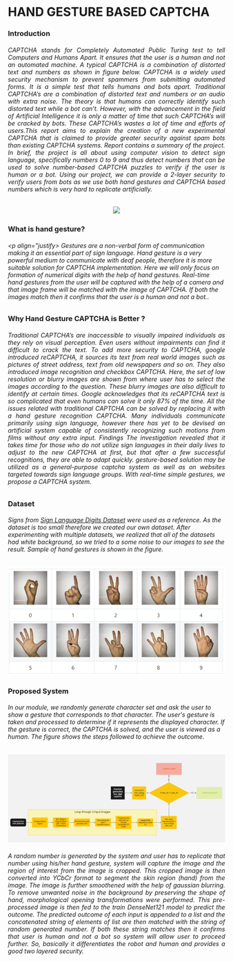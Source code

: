 # HAND GESTURE BASED CAPTCHA

### Introduction
###### <p align="justify">CAPTCHA stands for Completely Automated Public Turing test to tell Computers and Humans Apart. It ensures that the user is a human and not an automated machine. A typical CAPTCHA is a combination of distorted text and numbers as shown in figure below. CAPTCHA is a widely used security mechanism to prevent spammers from submitting automated forms. It is a simple test that tells humans and bots apart. Traditional CAPTCHA’s are a combination of distorted text and numbers or an audio with extra noise. The theory is that humans can correctly identify such distorted text while a bot can’t. However, with the advancement in the field of Artificial Intelligence it is only a matter of time that such CAPTCHA’s will be cracked by bots. These CAPTCHA’s wastes a lot of time and efforts of users.This report aims to explain the creation of a new experimental CAPTCHA that is claimed to provide greater security against spam bots than existing CAPTCHA systems. Report contains a summary of the project. In brief, the project is all about using computer vision to detect sign language, specifically numbers 0 to 9 and thus detect numbers that can be used to solve number-based CAPTCHA puzzles to verify if the user is human or a bot. Using our project, we can provide a 2-layer security to verify users from bots as we use both hand gestures and CAPTCHA based numbers which is very hard to replicate artificially. </p>
<p align="center"><img src="https://cf-assets.www.cloudflare.com/slt3lc6tev37/3pwMuJ55jpErAafgrWbyTr/e6c487ac6e4288dfe284db72b88ea3d1/captcha.png" width="450px" ></p>

### What is hand gesture?
###### <p align="justify> Gestures are a non-verbal form of communication making it an essential part of sign language. Hand gesture is a very powerful medium to communicate with deaf people, therefore it is more suitable solution for CAPTCHA implementation. Here we will only focus on formation of numerical digits with the help of hand gestures. Real-time hand gestures from the user will be captured with the help of a camera and that image frame will be matched with the image of CAPTCHA. If both the images match then it confirms that the user is a human and not a bot..</p>

### Why Hand Gesture CAPTCHA is Better ?
###### <p align="justify"> Traditional CAPTCHA’s are inaccessible to visually impaired individuals as they rely on visual perception. Even users without impairments can find it difficult to crack the text. To add more security to CAPTCHA, google introduced reCAPTCHA, it sources its text from real world images such as pictures of street address, text from old newspapers and so on. They also introduced image recognition and checkbox CAPTCHA. Here, the set of low resolution or blurry images are shown from where user has to select the images according to the question. These blurry images are also difficult to identify at certain times. Google acknowledges that its reCAPTCHA text is so complicated that even humans can solve it only 87% of the time. All the issues related with traditional CAPTCHA can be solved by replacing it with a hand gesture recognition CAPTCHA. Many individuals communicate primarily using sign language, however there has yet to be devised an artificial system capable of consistently recognizing such motions from films without any extra input. Findings The investigation revealed that it takes time for those who do not utilize sign languages in their daily lives to adjust to the new CAPTCHA at first, but that after a few successful recognitions, they are able to adapt quickly. gesture-based solution may be utilized as a general-purpose captcha system as well as on websites targeted towards sign language groups. With real-time simple gestures, we propose a CAPTCHA system.</p>

### Dataset
###### Signs from [Sign Language Digits Dataset](https://www.kaggle.com/datasets/ardamavi/sign-language-digits-dataset) were used as a reference. As the dataset is too small therefore we created our own dataset. After experimenting with multiple datasets, we realized that all of the datasets had white background, so we tried to a some noise to our images to see the result. Sample of hand gestures is shown in the figure.
<p align="center"><img src="hand.PNG" width=650 ></p>

### Proposed System
###### <p align="justified"> In our module, we randomly generate character set and ask the user to show a gesture that corresponds to that character. The user's gesture is taken and processed to determine if it represents the displayed character. If the gesture is correct, the CAPTCHA is solved, and the user is viewed as a human. The figure shows the steps followed to achieve the outcome.</p>
<p align="center"><img src="/proposed_method.png" width="650"></p>

###### <p align="justify"> A random number is generated by the system and user has to replicate that number using his/her hand gesture, system will capture the image and the region of interest from the image is cropped. This cropped image is then converted into YCbCr format to segment the skin region (hand) from the image. The image is further smoothened with the help of gaussian blurring. To remove unwanted noise in the background by preserving the shape of hand, morphological opening transformations were performed. This pre-processed image is then fed to the train DenseNet121 model to predict the outcome. The predicted outcome of each input is appended to a list and the concatenated string of elements of list are then matched with the string of random generated number. If both these string matches then it confirms that user is human and not a bot so system will allow user to proceed further. So, basically it differentiates the robot and human and provides a good two layered security. </p>
